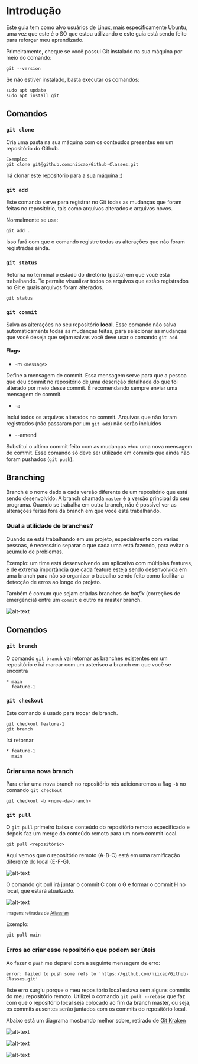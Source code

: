 # Introdução

Este guia tem como alvo usuários de Linux, mais especificamente Ubuntu, uma vez que este é o SO que estou utilizando e este guia está sendo feito para reforçar meu aprendizado.


Primeiramente, cheque se você possui Git instalado na sua máquina por meio do comando:

    git --version
Se não estiver instalado, basta executar os comandos:
    
    sudo apt update
    sudo apt install git

## Comandos
### `git clone`
Cria uma pasta na sua máquina com os conteúdos presentes em um repositório do Github.

    Exemplo:
    git clone git@github.com:niicao/Github-Classes.git

Irá clonar este repositório para a sua máquina :)

### `git add`
Este comando serve para registrar no Git todas as mudanças que foram feitas no repositório, tais como arquivos alterados e arquivos novos.

Normalmente se usa:
    
    git add .
Isso fará com que o comando registre todas as alterações que não foram registradas ainda.

### `git status`

Retorna no terminal o estado do diretório (pasta) em que você está trabalhando. Te permite visualizar todos os arquivos que estão registrados no Git e quais arquivos foram alterados.

    git status

### `git commit` 
Salva as alterações no seu repositório __local__. Esse comando não salva automaticamente todas as mudanças feitas, para selecionar as mudanças que você deseja que sejam salvas você deve usar o comando `git add`.

#### Flags
* -m `<message>`

Define a mensagem de commit. Essa mensagem serve para que a pessoa que deu commit no repositório dê uma descrição detalhada do que foi alterado por meio desse commit. É recomendando sempre enviar uma mensagem de commit.
* -a

Inclui todos os arquivos alterados no commit. Arquivos que não foram registrados (não passaram por um `git add`) não serão incluidos
* --amend

Substitui o ultimo commit feito com as mudanças e/ou uma nova mensagem de commit. Esse comando só deve ser utilizado em commits que ainda não foram pushados (`git push`).

## Branching
Branch é o nome dado a cada versão diferente de um repositório que está sendo desenvolvido. A branch chamada `master` é a versão principal do seu programa. Quando se trabalha em outra branch, não é possível ver as alterações feitas fora da branch em que você está trabalhando.

### Qual a utilidade de branches?
Quando se está trabalhando em um projeto, especialmente com várias pessoas, é necessário separar o que cada uma está fazendo, para evitar o acúmulo de problemas.

Exemplo: um time está desenvolvendo um aplicativo com múltiplas features, é de extrema importância que cada feature esteja sendo desenvolvida em uma branch para não só organizar o trabalho sendo feito como facilitar a detecção de erros ao longo do projeto.

Também é comum que sejam criadas branches de *hotfix* (correções de emergência) entre um `commit` e outro na master branch.

![alt-text](https://github.com/niicao/Github-Classes/blob/main/Imagens/git_diagram.png)

## Comandos

### `git branch`
O comando `git branch` vai retornar as branches existentes em um repositório e irá marcar com um asterisco a branch em que você se encontra

    * main
      feature-1
### `git checkout`
Este comando é usado para trocar de branch.
    
    git checkout feature-1
    git branch

Irá retornar

    * feature-1
      main

### Criar uma nova branch
Para criar uma nova branch no repositório nós adicionaremos a flag `-b` no comando `git checkout`

    git checkout -b <nome-da-branch>


### `git pull`

O `git pull` primeiro baixa o conteúdo do repositório remoto especificado e depois faz um merge do conteúdo remoto para um novo commit local.

    git pull <repositório>

Aqui vemos que o repositório remoto (A-B-C) está em uma ramificação diferente do local (E-F-G).

![alt-text](https://github.com/niicao/Github-Classes/blob/main/Imagens/gitpull0.png)

O comando git pull irá juntar o commit C com o G e formar o commit H no local, que estará atualizado.

![alt-text](https://github.com/niicao/Github-Classes/blob/main/Imagens/gitpull1.png)

<sub>Imagens retiradas de [Atlassian](https://www.atlassian.com/git/tutorials/syncing/git-pull)


Exemplo:

    git pull main



### Erros ao criar esse repositório que podem ser úteis

Ao fazer o `push` me deparei com a seguinte mensagem de erro:

    error: failed to push some refs to 'https://github.com/niicao/Github-Classes.git'

Este erro surgiu porque o meu repositório local estava sem alguns commits do meu repositório remoto. Utilizei o comando `git pull --rebase` que faz com que o repositório local seja colocado ao fim da branch master, ou seja, os commits ausentes serão juntados com os commits do repositório local.

Abaixo está um diagrama mostrando melhor sobre, retirado de [Git Kraken](https://www.gitkraken.com/learn/git/git-rebase)

![alt-text](https://github.com/niicao/Github-Classes/blob/main/Imagens/git_rebase0.png)

![alt-text](https://github.com/niicao/Github-Classes/blob/main/Imagens/git_rebase1.png)

![alt-text](https://github.com/niicao/Github-Classes/blob/main/Imagens/git_rebase2.png)